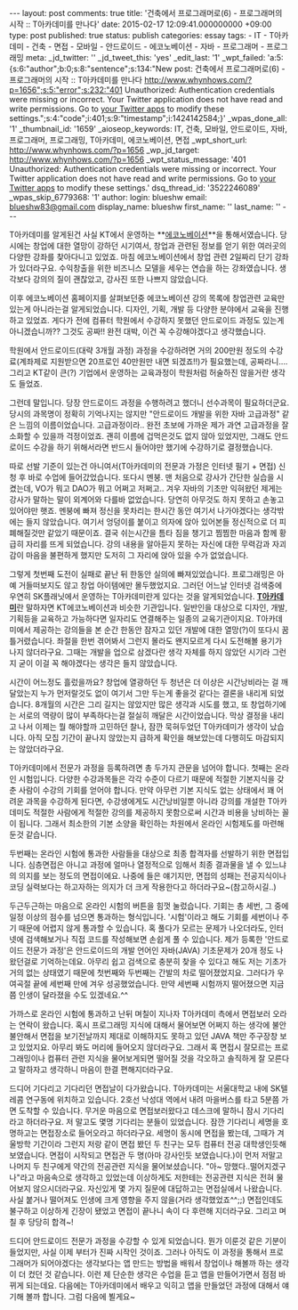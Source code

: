 \--- layout: post comments: true title: '건축에서 프로그래머로(6) - 프로그래머의 시작 :: T아카데미를 만나다' date: 2015-02-17 12:09:41.000000000 +09:00 type: post published: true status: publish categories: essay tags: - IT - T아카데미 - 건축 - 면접 - 모바일 - 안드로이드 - 에코노베이션 - 자바 - 프로그래머 - 프로그래밍 meta: \_jd\_twitter: '' \_jd\_tweet\_this: 'yes' \_edit\_last: '1' \_wpt\_failed: 'a:5:{s:6:"author";b:0;s:8:"sentence";s:134:"New post: 건축에서 프로그래머로(6) - 프로그래머의 시작 :: T아카데미를 만나다 http://www.whynhows.com/?p=1656";s:5:"error";s:232:"401 Unauthorized: Authentication credentials were missing or incorrect. Your Twitter application does not have read and write permissions. Go to [your Twitter apps](https://dev.twitter.com/apps/) to modify these settings.";s:4:"code";i:401;s:9:"timestamp";i:1424142584;}' \_wpas\_done\_all: '1' \_thumbnail\_id: '1659' \_aioseop\_keywords: IT, 건축, 모바일, 안드로이드, 자바, 프로그래머, 프로그래밍, T아카데미, 에코노베이션, 면접 \_wpt\_short\_url: http://www.whynhows.com/?p=1656 \_wp\_jd\_target: http://www.whynhows.com/?p=1656 \_wpt\_status\_message: '401 Unauthorized: Authentication credentials were missing or incorrect. Your Twitter application does not have read and write permissions. Go to [your Twitter apps](https://dev.twitter.com/apps/) to modify these settings.' dsq\_thread\_id: '3522246089' \_wpas\_skip\_6779368: '1' author: login: blueshw email: blueshw83@gmail.com display\_name: blueshw first\_name: '' last\_name: '' ---

T아카데미를 알게된건 사실 KT에서 운영하는 **[에코노베이션](http://www.econovation.co.kr/ "KT에코노베이션")**을 통해서였습니다. 당시에는 창업에 대한 열망이 강하던 시기여서, 창업과 관련된 정보를 얻기 위한 여러곳의 다양한 강좌를 찾아다니고 있었죠. 마침 에코노베이션에서 창업 관련 2일짜리 단기 강좌가 있더라구요. 수익창출을 위한 비즈니스 모델을 세우는 연습을 하는 강좌였습니다. 생각보다 강의의 질이 괜찮았고, 강사진 또한 나쁘지 않았습니다.

이후 에코노베이션 홈페이지를 살펴보던중 에코노베이션 강의 목록에 창업관련 교육만 있는게 아니라는걸 알게되었습니다. 디자인, 기획, 개발 등 다양한 분야에서 교육을 진행하고 있었죠. 게다가 전에 컴퓨터 학원에서 수강하지 못했던 안드로이드 과정도 있는게 아니겠습니까?? 그것도 공짜!! 완전 대박, 이건 꼭 수강해야겠다고 생각했습니다.

학원에서 안드로이드(대략 3개월 과정) 과정을 수강하려면 거의 200만원 정도의 수강료(계좌제로 지원받으면 20프로인 40만원만 내면 되겠죠!!)가 필요했는데, 공짜라니.... 그리고 KT같이 큰(?) 기업에서 운영하는 교육과정이 학원처럼 허술하진 않을거란 생각도 들었죠.

그런데 말입니다. 당장 안드로이드 과정을 수행하려고 했더니 선수과목이 필요하더군요. 당시의 과목명이 정확히 기억나지는 않지만 "안드로이드 개발을 위한 자바 고급과정" 같은 느낌의 이름이었습니다. 고급과정이라.. 완전 초보에 가까운 제가 과연 고급과정을 잘 소화할 수 있을까 걱정이었죠. 괜히 이름에 겁먹은것도 없지 않아 있었지만, 그래도 안드로이드 수강을 하기 위해서라면 반드시 들어야만 했기에 수강하기로 결정했습니다.

따로 선발 기준이 있는건 아니여서(T아카데미의 전문과 가정은 인터넷 필기 + 면접) 신청 후 바로 수업에 들어갔었습니다. 또다시 멘붕. 맨 처음으로 강사가 간단한 실습을 시켰는데, VO가 뭐고 DAO가 뭐고 어쩌고 저쩌고.. 겨우 자바의 기초만 익혀왔던 제게는 강사가 말하는 말이 외계어와 다를바 없었습니다. 당연히 아무것도 하지 못하고 손놓고 있어야만 햇죠. 멘붕에 빠져 정신을 못차리는 한시간 동안 여기서 나가야겠다는 생각밖에는 들지 않았습니다. 여기서 엉덩이를 붙이고 의자에 앉아 있어본들 정신적으로 더 피폐해질것만 같았기 때문이죠. 결국 쉬는시간을 틈타 짐을 챙기고 찜찜한 마음과 함께 황급히 자리를 뜨게 되었습니다. 강의 내용을 알아듣지 못하는 자신에 대한 무력감과 자괴감이 마음을 불편하게 했지만 도저히 그 자리에 앉아 있을 수가 없었습니다.

그렇게 첫번째 도전이 실패로 끝난 뒤 한동안 실의에 빠져있었습니다. 프로그래밍은 아예 거들떠보지도 않고 창업 아이템에만 몰두했었지요. 그러던 어느날 인터넷 검색중에 우연히 SK플래닛에서 운영하는 T아카데미란게 있다는 것을 알게되었습니다. [**T아카데미**](https://oic.skplanet.com/front/tacademy/courseinfo/courseInfoGuide.action "T아카데미")란 말하자면 KT에코노베이션과 비슷한 기관입니다. 일반인을 대상으로 디자인, 개발, 기획등을 교육하고 가능하다면 일자리도 연결해주는 일종의 교육기관이지요. T아카데미에서 제공하는 강의들을 본 순간 한동안 잠자고 있던 개발에 대한 열망(?)이 또다시 꿈틀거렸습니다. 좌절을 한번 겪어봐서 그런지 몰라도 왠지모르게 다시 도전해볼 용기가 나지 않더라구요. 그때는 개발을 업으로 삼겠다란 생각 자체를 하지 않았던 시기라 그런지 굳이 이걸 꼭 해야겠다는 생각은 들지 않았습니다.

시간이 어느정도 흘렀을까요? 창업에 열광하던 두 청년은 더 이상은 시간낭비라는 걸 깨달았는지 누가 먼저랄것도 없이 여기서 그만 두는게 좋을것 같다는 결론을 내리게 되었습니다. 8개월의 시간은 그리 길지는 않았지만 많은 생각과 시도를 했고, 또 창업하기에는 서로의 역량이 많이 부족하다는걸 절실히 깨달은 시간이었습니다. 막상 결정을 내리고 나서 이제는 뭘 해야할까 고민하던 찰나, 잠깐 묵혀두었던 T아카데미가 생각이 났습니다. 아직 모집 기간이 끝나지 않았는지 급하게 확인을 해보았는데 다행히도 마감되지는 않았더라구요.

T아카데미에서 전문가 과정을 등록하려면 총 두가지 관문을 넘어야 합니다. 첫째는 온라인 시험입니다. 다양한 수강과목들은 각각 수준이 다르기 때문에 적절한 기본지식을 갖춘 사람이 수강의 기회를 얻어야 합니다. 만약 아무런 기본 지식도 없는 상태에서 꽤 어려운 과목을 수강하게 된다면, 수강생에게도 시간낭비일뿐 아니라 강의를 개설한 T아카데미도 적절한 사람에게 적절한 강의를 제공하지 못함으로써 시간과 비용을 낭비하는 꼴이 됩니다. 그래서 최소한의 기본 소양을 확인하는 차원에서 온라인 시험제도를 마련해 둔것 같습니다.

두번째는 온라인 시험에 통과한 사람들을 대상으로 최종 합격자를 선발하기 위한 면접입니다. 심층면접은 아니고 과정에 얼마나 열정적으로 임해서 최종 결과물을 낼 수 있느냐의 의지를 보는 정도의 면접이에요. 나중에 들은 얘기지만, 면접의 성패는 전공지식이나 코딩 실력보다는 하고자하는 의지가 더 크게 작용한다고 하더라구요~(참고하시길..)

두근두근하는 마음으로 온라인 시험의 버튼을 힘껏 눌렀습니다. 기회는 총 세번, 그 중에 일정 이상의 점수를 넘으면 통과하는 형식입니다. '시험'이라고 해도 기회를 세번이나 주기 때문에 어렵지 않게 통과할 수 있습니다. 혹 풀다가 모르는 문제가 나오더라도, 인터넷에 검색해보거나 직접 코드를 작성해보면 손쉽게 풀 수 있습니다. 제가 등록한 '안드로이드 전문가 과정'은 안드로이드의 개발 언어인 자바(JAVA) 기초문제가 20개 정도 나왔던걸로 기억하는데요. 아무리 쉽고 검색으로 충분히 찾을 수 있다고 해도 저는 기초가 거의 없는 상태였기 때문에 첫번째와 두번째는 간발의 차로 떨어졌었지요. 그러다가 우여곡절 끝에 세번째 만에 겨우 성공했었습니다. 만약 세번째 시험까지 떨어졌으면 지금쯤 인생이 달라졌을 수도 있겠네요.^^

가까스로 온라인 시험에 통과하고 난뒤 며칠이 지나자 T아카데미 측에서 면접보러 오라는 연락이 왔습니다. 혹시 프로그래밍 지식에 대해서 물어보면 어쩌지 하는 생각에 불안불안해서 면접을 보기전날까지 제대로 이해하지도 못하고 있던 JAVA 책만 주구장창 보고 있었지요. 아무리 봐도 머리에 들어오지 않더라구요. 그래서 혹 면접시 잘모르는 프로그래밍이나 컴퓨터 관련 지식을 물어보게되면 떨어질 것을 각오하고 솔직하게 잘 모른다고 말하자고 생각하니 마음이 한결 편해지더라구요.

드디어 기다리고 기다리던 면접날이 다가왔습니다. T아카데미는 서울대학교 내에 SK텔레콤 연구동에 위치하고 있습니다. 2호선 낙성대 역에서 내려 마을버스를 타고 5분쯤 가면 도착할 수 있습니다. 무거운 마음으로 면접보러왔다고 데스크에 말하니 잠시 기다리라고 하더라구요. 저 말고도 몇명 기다리는 분들이 있었습니다. 잠깐 기다리니 세명을 호명하고는 면접장소로 들어오라고 하더라구요. 세명이 동시에 면접을 봤는데, 그때가 겨울방학 기간이라 그런지 저랑 같이 면접 봤던 두 친구는 모두 컴퓨터 전공 대학생인듯해 보였습니다. 면접이 시작되고 면접관 두 명(아마 강사인듯 보였습니다.)이 먼저 저말고 나머지 두 친구에게 약간의 전공관련 지식을 물어보셨습니다. "아~ 망했다..떨어지겠구나"라고 마음속으로 생각하고 있었는데 이상하게도 저한테는 전공관련 지식은 전혀 물어보지 않으시더라구요. 자신있게 몇 가지 질문에 대답하고는 면접실에서 나왔습니다. 사실 붙거나 떨어져도 인생에 크게 영향을 주지 않을(거라 생각했었죠^^;;) 면접인데도 불구하고 이상하게 긴장이 됐었고 면접이 끝나니 속이 다 후련해 지더라구요. 그리고 며칠 후 당당히 합격~!

드디어 안드로이드 전문가 과정을 수강할 수 있게 되었습니다. 뭔가 이룬것 같은 기분이 들었지만, 사실 이제 부터가 진짜 시작인 것이죠. 그러나 아직도 이 과정을 통해서 프로그래머가 되어야겠다는 생각보다는 앱 만드는 방법을 배워서 창업이나 해볼까 하는 생각이 더 컸던 것 같습니다. 이런 제 단순한 생각은 수업을 듣고 앱을 만들어가면서 점점 바뀌게 되는데요. 다음에는 T아카데미에서 배우고 익히고 앱을 만들었던 과정에 대해서 얘기해 볼까 합니다. 그럼 다음에 뵐게요~